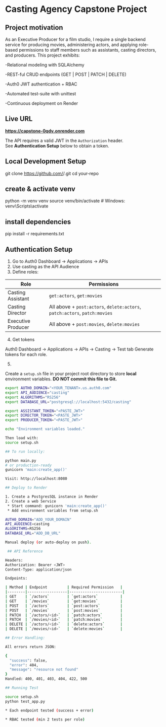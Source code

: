 # Casting Agency Capstone Project

## Project motivation

As an Executive Producer for a film studio, I require a single backend service for producing movies, administering actors, and applying role-based permissions to staff members such as assistants, casting directors, and producers.
This project exhibits:

-Relational modeling with SQLAlchemy

-REST-ful CRUD endpoints (GET | POST | PATCH | DELETE)

-Auth0 JWT authentication + RBAC

-Automated test-suite with unittest

-Continuous deployment on Render

## Live URL

**https://capstone-0qdv.onrender.com**

The API requires a valid JWT in the `Authorization` header.  
See **Authentication Setup** below to obtain a token.

## Local Development Setup
git clone https://github.com/<your-username>/<your-repo>.git
cd your-repo

## create & activate venv
python -m venv venv
source venv/bin/activate        # Windows: venv\Scripts\activate

## install dependencies
pip install -r requirements.txt


## Authentication Setup

1. Go to Auth0 Dashboard → Applications → APIs
2. Use casting as the API Audience
3. Define roles:

| **Role**             | **Permissions**                                                                 |
|----------------------|----------------------------------------------------------------------------------|
| Casting Assistant     | `get:actors`, `get:movies`                                                      |
| Casting Director      | All above + `post:actors`, `delete:actors`, `patch:actors`, `patch:movies`     |
| Executive Producer    | All above + `post:movies`, `delete:movies`    

4. Get tokens

Auth0 Dashboard → Applications → APIs → Casting → Test tab
Generate tokens for each role.

5. 
Create a `setup.sh` file in your project root directory to store **local** environment variables. **DO NOT commit this file to Git.**

```bash
export AUTH0_DOMAIN="<YOUR_TENANT>.us.auth0.com"
export API_AUDIENCE="casting"
export ALGORITHMS="RS256"
export DATABASE_URL="postgresql://localhost:5432/casting"

export ASSISTANT_TOKEN="<PASTE_JWT>"
export DIRECTOR_TOKEN="<PASTE_JWT>"
export PRODUCER_TOKEN="<PASTE_JWT>"

echo "Environment variables loaded."

Then load with:
source setup.sh

## To run locally:

python main.py
# or production-ready
gunicorn 'main:create_app()'

Visit: http://localhost:8080

## Deploy to Render

1. Create a PostgresSQL instance in Render
2. Create a web Service 
 * Start command: gunicorn 'main:create_app()'
 * Add environment variables from setup.sh

AUTH0_DOMAIN="ADD_YOUR_DOMAIN"
API_AUDIENCE=casting
ALGORITHMS=RS256
DATABASE_URL="ADD_DB_URL"

Manual deploy (or auto-deploy on push).

 ## API Reference

Headers:
Authorization: Bearer <JWT>
Content-Type: application/json

Endpoints:

| Method | Endpoint         | Required Permission   |
|--------|------------------|------------------------|
| GET    | `/actors`        | `get:actors`          |
| GET    | `/movies`        | `get:movies`          |
| POST   | `/actors`        | `post:actors`         |
| POST   | `/movies`        | `post:movies`         |
| PATCH  | `/actors/<id>`   | `patch:actors`        |
| PATCH  | `/movies/<id>`   | `patch:movies`        |
| DELETE | `/actors/<id>`   | `delete:actors`       |
| DELETE | `/movies/<id>`   | `delete:movies`       |

## Error Handling:

All errors return JSON:

{
  "success": false,
  "error": 404,
  "message": "resource not found"
}
Handled: 400, 401, 403, 404, 422, 500

## Running Test

source setup.sh
python test_app.py

* Each endpoint tested (success + error)

* RBAC tested (min 2 tests per role)